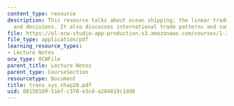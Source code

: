```yaml
---
content_type: resource
description: This resource talks about ocean shipping; the linear trade, operation
  and decisions. It also discusses international trade patterns and summary.
file: https://ol-ocw-studio-app-production.s3.amazonaws.com/courses/1-221j-transportation-systems-fall-2004/8815018951efc370e3cda204819c1dd8_trans_sys_chap20.pdf
file_type: application/pdf
learning_resource_types:
- Lecture Notes
ocw_type: OCWFile
parent_title: Lecture Notes
parent_type: CourseSection
resourcetype: Document
title: trans_sys_chap20.pdf
uid: 88150189-51ef-c370-e3cd-a204819c1dd8
---
```

